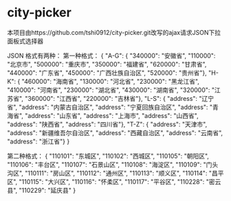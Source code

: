 # city-picker
本项目由https://github.com/tshi0912/city-picker.git改写的ajax请求JSON下拉面板式选择器

JSON 格式有两种：
第一种格式：
{
"A-G": {
 "340000": "安徽省",
 "110000": "北京市",
"500000": "重庆市",
"350000": "福建省",
"620000": "甘肃省",
 "440000": "广东省",
"450000": "广西壮族自治区",
"520000": "贵州省"},
"H-K": {
"460000": "海南省",
"130000": "河北省",
"230000": "黑龙江省",
"410000": "河南省",
"230000": "湖北省",
"430000": "湖南省",
"320000": "江苏省",
"360000": "江西省",
"220000": "吉林省"},
"L-S": {
"address": "辽宁省",
"address": "内蒙古自治区",
"address": "宁夏回族自治区",
"address": "青海省",
"address": "山东省",
"address": "上海市",
"address": "山西省",
"address": "陕西省",
"address": "四川省"},
"T-Z": {
"address": "天津市",
"address": "新疆维吾尔自治区",
"address": "西藏自治区",
"address": "云南省",
"address": "浙江省"}
}


第二种格式：
{
"110101": "东城区",
"110102": "西城区",
"110105": "朝阳区",
"110106": "丰台区",
"110107": "石景山区",
"110108": "海淀区",
"110109": "门头沟区",
"110111": "房山区",
"110112": "通州区",
"110113": "顺义区",
"110114": "昌平区",
"110115": "大兴区",
"110116": "怀柔区",
"110117": "平谷区",
"110228": "密云县",
"110229": "延庆县"
}
